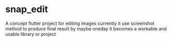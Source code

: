 # snap_edit

A concept flutter project for editing images
currently it use screenshot method to produce final result by maybe oneday it becomes a workable and usable library or project 
